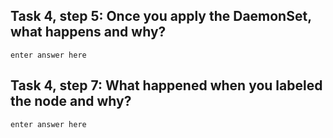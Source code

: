 
## Task 4, step 5: Once you apply the DaemonSet, what happens and why?

```
enter answer here
```

## Task 4, step 7: What happened when you labeled the node and why?

```
enter answer here
```